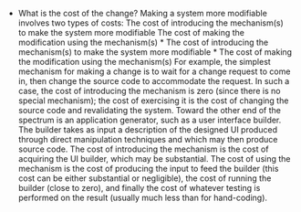 *  What is the cost of the change? Making a system more modifiable involves two types of costs: The cost of introducing the mechanism(s) to make the system more modifiable The cost of making the modification using the mechanism(s) *  The cost of introducing the mechanism(s) to make the system more modifiable *  The cost of making the modification using the mechanism(s) For example, the simplest mechanism for making a change is to wait for a change request to come in, then change the source code to accommodate the request. In such a case, the cost of introducing the mechanism is zero (since there is no special mechanism); the cost of exercising it is the cost of changing the source code and revalidating the system. Toward the other end of the spectrum is an application generator, such as a user interface builder. The builder takes as input a description of the designed UI produced through direct manipulation techniques and which may then produce source code. The cost of introducing the mechanism is the cost of acquiring the UI builder, which may be substantial. The cost of using the mechanism is the cost of producing the input to feed the builder (this cost can be either substantial or negligible), the cost of running the builder (close to zero), and finally the cost of whatever testing is performed on the result (usually much less than for hand-coding).
